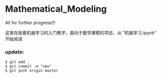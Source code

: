# Mathematical_Modeling

All for further progress!!!

这里存放着机器学习的入门教学，面向于数学建模的项目，从 “机器学习.ipynb” 开始阅读

### update:

```
$ git add .
$ git commit -m "new"
$ git push origin master
```